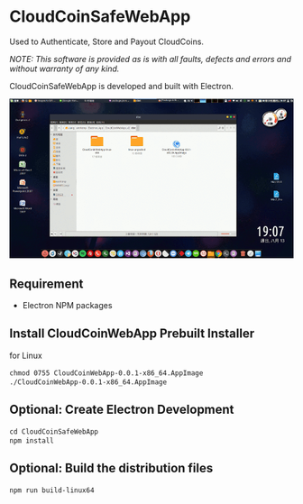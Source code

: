 CloudCoinSafeWebApp
===================
Used to Authenticate, Store and Payout CloudCoins. 

*NOTE: This software is provided as is with all faults, defects and errors and without warranty of any kind.*

CloudCoinSafeWebApp is developed and built with Electron.

![image](https://raw.githubusercontent.com/a-lang/CloudCoinSafeWebApp/master/CloudCoinSafeWebApp_on_Linux.gif)

## Requirement
 * Electron NPM packages

## Install CloudCoinWebApp Prebuilt Installer
for Linux
```
chmod 0755 CloudCoinWebApp-0.0.1-x86_64.AppImage
./CloudCoinWebApp-0.0.1-x86_64.AppImage
```

## Optional: Create Electron Development
```
cd CloudCoinSafeWebApp
npm install
```

## Optional: Build the distribution files
```
npm run build-linux64
```






